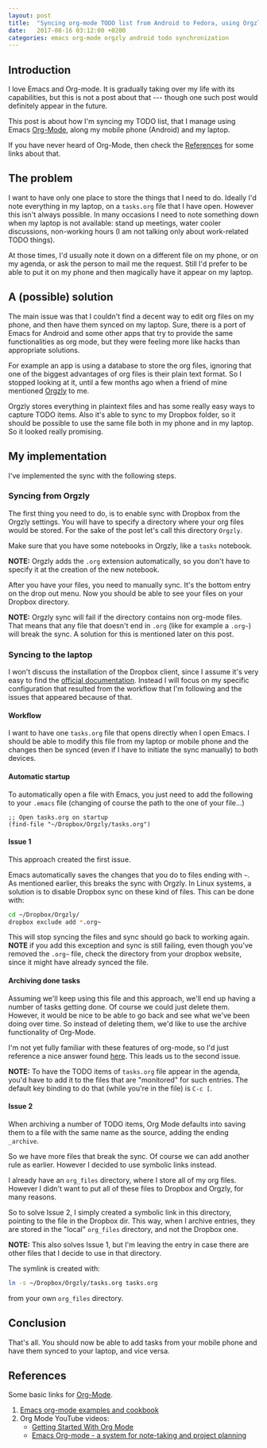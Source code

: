 ```yaml
---
layout: post
title:  "Syncing org-mode TODO list from Android to Fedora, using Orgzly"
date:   2017-08-16 03:12:00 +0200
categories: emacs org-mode orgzly android todo synchronization
---
```


## Introduction 

I love Emacs and Org-mode. It is gradually taking over my life
with its capabilities, but this is not a post about that --- though
one such post would definitely appear in the future.

This post is
about how I'm syncing my TODO list, that I manage using
Emacs [Org-Mode](http://orgmode.org/), along my mobile phone (Android) and my
laptop. 

If you have never heard of Org-Mode, then check
the [References](#references) for some links about that.

## The problem

I want to have only one place to store the things that I need to
do. Ideally I'd note everything in my laptop, on a `tasks.org` file
that I have open. 
However this isn't always possible. In many occasions I need to note
something down when my laptop is not available: stand up
meetings, water cooler discussions, non-working hours (I am not
talking only about work-related TODO things).

At those times, I'd usually note it down on a different file on my
phone, or on my agenda, or ask the person to mail me the request. Still I'd prefer to
be able to put it on my phone and then magically have it appear on my
laptop.

## A (possible) solution

The main issue was that I couldn't find a decent way to edit org
files on my phone, and then have them synced on my laptop. Sure, there is a
port of Emacs for Android and some other apps that try to provide the
same functionalities as org mode, but they were feeling more like
hacks than appropriate solutions. 

For example an app is using a database to store the org files,
ignoring that one of the biggest advantages of org files is their plain text
format. So I stopped looking at it, until a few months ago when a
friend of mine mentioned [Orgzly](http://orgzly.com/) to me. 

Orgzly stores everything in plaintext files and has some really easy ways
to capture TODO items. Also it's able to sync to my Dropbox folder, so
it should be possible to use the same file both in my phone and in my
laptop. So it looked really promising.

## My implementation

I've implemented the sync with the following steps.

### Syncing from Orgzly

The first thing you need to do, is to enable sync with Dropbox from
the Orgzly settings. You will have to specify a directory where your
org files would be stored. For the sake of the post let's call this
directory `Orgzly`. 

Make sure that you have some notebooks in Orgzly, like a `tasks`
notebook. 

**NOTE:** Orgzly adds the `.org` extension automatically,
so you don't have to specify it at the creation of the new notebook.

After you have your files, you need to manually sync. It's the bottom
entry on the drop out menu. Now you should be able to see your files
on your Dropbox directory.

**NOTE:** Orgzly sync will fail if the directory contains non org-mode
files. That means that any file that doesn't end in `.org` (like for
example a `.org~`) will break the sync. A solution for this is
mentioned later on this post.

### Syncing to the laptop

I won't discuss the installation of the Dropbox client, since I assume
it's very easy to find
the [official documentation](https://www.dropbox.com/install). Instead
I will focus on my specific configuration that resulted from the
workflow that I'm following and the issues that appeared because of that.

#### Workflow

I want to have one `tasks.org` file that opens directly when I open
Emacs. I should be able to modify this file from my laptop or mobile
phone and the changes then be synced (even if I have to initiate the
sync manually) to both devices.

#### Automatic startup

To automatically open a file with Emacs, you just need to add the
following to your `.emacs` file  (changing of course the path to the one of your file...)

~~~ elisp
;; Open tasks.org on startup
(find-file "~/Dropbox/Orgzly/tasks.org") 
~~~

#### Issue 1

This approach created the first issue.

Emacs automatically saves the changes
that you do to files ending with `~`. As mentioned earlier, this
breaks the sync with Orgzly. In Linux systems, a solution is to
disable Dropbox sync on these kind of files. This can be done with:

~~~ bash
cd ~/Dropbox/Orgzly/
dropbox exclude add *.org~
~~~

This will stop syncing the files and sync should go back to working
again. **NOTE** if you add this exception and sync is still failing,
even though you've removed the `.org~` file, check the directory from
your dropbox website, since it might have already synced the file.


#### Archiving done tasks

Assuming we'll keep using this file and this approach, we'll end up
having a number of tasks getting done. Of course we could just delete
them. However, it would be nice to be able to go back and see what
we've been doing over time. So instead of deleting them, we'd like to
use the archive functionality of Org-Mode.

I'm not yet fully familiar with these features of org-mode, so I'd
just reference a nice answer
found [here](https://stackoverflow.com/a/6998051/5576273). This leads
us to the second issue.

**NOTE:** To have the TODO items of `tasks.org` file appear in the
agenda, you'd have to add it to the files that are "monitored" for
such entries. The default key binding to do that (while you're in the
file) is `C-c [`.

#### Issue 2

When archiving a number of TODO items, Org Mode defaults into saving
them to a file with the same name as the source, adding the ending
`_archive`. 

So we have more files that break the sync. Of course we can add
another rule as earlier. However I decided to use symbolic links
instead.

I already have an `org_files` directory, where I store all of my org
files. However I didn't want to put all of these files to Dropbox and
Orgzly, for many reasons.

So to solve Issue 2, I simply created a symbolic link in this
directory, pointing to the file in the Dropbox dir. This way, when I
archive entries, they are stored in the "local" `org_files` directory,
and not the Dropbox one. 

**NOTE:** This also solves Issue 1, but I'm leaving the entry in case
there are other files that I decide to use in that directory.

The symlink is created with:

~~~ bash
ln -s ~/Dropbox/Orgzly/tasks.org tasks.org
~~~

from your own `org_files` directory.


## Conclusion

That's all. You should now be able to add tasks from your mobile phone
and have them synced to your laptop, and vice versa.

## References

Some basic links for [Org-Mode](http://orgmode.org/).

1. [Emacs org-mode examples and cookbook](http://ehneilsen.net/notebook/orgExamples/org-examples.html)
2. Org Mode YouTube videos:
   - [Getting Started With Org Mode](https://www.youtube.com/watch?v=SzA2YODtgK4)
   - [Emacs Org-mode - a system for note-taking and project planning](https://www.youtube.com/watch?v=oJTwQvgfgMM)

